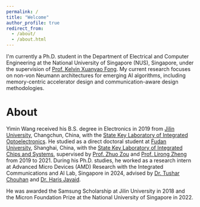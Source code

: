 ```yaml
---
permalink: /
title: "Welcome"
author_profile: true
redirect_from: 
  - /about/
  - /about.html
---
```


I'm currently a Ph.D. student in the Department of Electrical and Computer Engineering at the National University of Singapore (NUS), Singapore, under the supervision of [Prof. Kelvin Xuanyao Fong](https://blog.nus.edu.sg/seeder/people/kelvinxyfong/). 
My current research focuses on non-von Neumann architectures for emerging AI algorithms, including memory-centric accelerator design and communication-aware design methodologies. 

About
======
Yimin Wang received his B.S. degree in Electronics in 2019 from [Jilin University](https://www.jlu.edu.cn/), Changchun, China, with the [State Key Laboratory of Integrated Optoelectronics](https://sklio.jlu.edu.cn/). 
He studied as a direct doctoral student at [Fudan University](https://www.fudan.edu.cn/), Shanghai, China, with the [State Key Laboratory of Integrated Chips and Systems](https://sklics.fudan.edu.cn/), supervised by [Prof. Zhuo Zou](https://scholar.google.com/citations?user=9FPgUXoAAAAJ&hl=en) and [Prof. Lirong Zheng](https://scholar.google.com/citations?user=E2rhFPIAAAAJ&hl=en) from 2019 to 2021. 
During his Ph.D. studies, he worked as a research intern at Advanced Micro Devices (AMD) Research with the Integrated Communications and AI Lab, Singapore in 2024, advised by [Dr. Tushar Chouhan](https://scholar.google.com.sg/citations?user=e6GQkBYAAAAJ&hl=en) and [Dr. Haris Javaid](https://scholar.google.com/citations?user=ld4MAbgAAAAJ&hl=en). 

He was awarded the Samsung Scholarship at Jilin University in 2018 and the Micron Foundation Prize at the National University of Singapore in 2022. 

